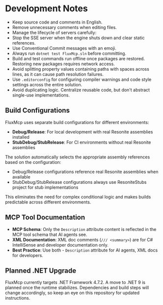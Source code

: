 # Development Notes

- Keep source code and comments in English.
- Remove unnecessary comments when editing files.
- Manage the lifecycle of servers carefully:
- Stop the SSE server when the engine shuts down and clear static references.
- Use Conventional Commit messages with an emoji.
- Always run `dotnet test FluxMcp.sln` before committing.
- Build and test commands run offline once packages are restored. Restoring new packages requires network access.
- Avoid splitting property values containing paths with spaces across lines, as it can cause path resolution failures.
- Use `.editorconfig` for configuring compiler warnings and code style settings across the entire solution.
- Avoid duplicating logic. Centralize reusable code, but don't abstract single-use implementations.

## Build Configurations

FluxMcp uses separate build configurations for different environments:

- **Debug/Release**: For local development with real Resonite assemblies installed
- **StubDebug/StubRelease**: For CI environments without real Resonite assemblies

The solution automatically selects the appropriate assembly references based on the configuration:
- Debug/Release configurations reference real Resonite assemblies when available
- StubDebug/StubRelease configurations always use ResoniteStubs project for stub implementations

This eliminates the need for complex conditional logic and makes builds predictable across different environments.

## MCP Tool Documentation

- **MCP Schema**: Only the `Description` attribute content is reflected in the MCP tool schema that AI agents see.
- **XML Documentation**: XML doc comments (`/// <summary>`) are for C# IntelliSense and developer documentation only.
- **Best Practice**: Use both - `Description` attribute for AI agents, XML docs for developers.


## Planned .NET Upgrade

FluxMcp currently targets .NET Framework 4.7.2. A move to .NET 9 is planned once the runtime stabilizes. Dependencies and build steps will change accordingly, so keep an eye on this repository for updated instructions.
